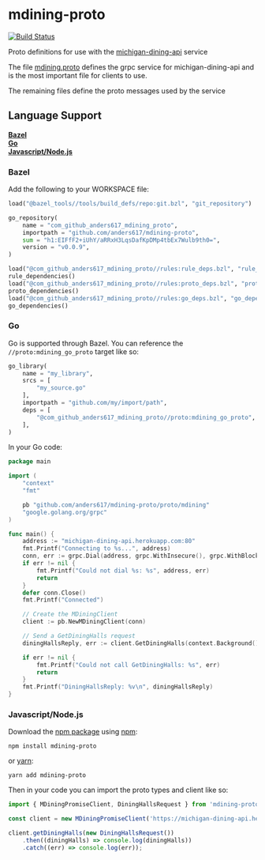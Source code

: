 # mdining-proto

[![Build Status](https://travis-ci.org/anders617/mdining-proto.svg?branch=master)](https://travis-ci.org/anders617/mdining-proto)

Proto definitions for use with the [michigan-dining-api](https://github.com/anders617/michigan-dining-api) service

The file [mdining.proto](https://github.com/anders617/mdining-proto/blob/master/proto/mdining.proto) defines the grpc service for michigan-dining-api and is the most important file for clients to use.

The remaining files define the proto messages used by the service

## Language Support
**[Bazel](#Bazel)** \
**[Go](#Go)** \
**[Javascript/Node.js](#Javascript/Node.js)**
### Bazel
Add the following to your WORKSPACE file:
```python
load("@bazel_tools//tools/build_defs/repo:git.bzl", "git_repository")

go_repository(
    name = "com_github_anders617_mdining_proto",
    importpath = "github.com/anders617/mdining-proto",
    sum = "h1:EIFfF2+iUhY/aRRxH3LqsDafKpDMp4tbEx7Wulb9th0=",
    version = "v0.0.9",
)

load("@com_github_anders617_mdining_proto//rules:rule_deps.bzl", "rule_dependencies")
rule_dependencies()
load("@com_github_anders617_mdining_proto//rules:proto_deps.bzl", "proto_dependencies")
proto_dependencies()
load("@com_github_anders617_mdining_proto//rules:go_deps.bzl", "go_dependencies")
go_dependencies()
```
### Go
Go is supported through Bazel.
You can reference the `//proto:mdining_go_proto` target like so:
```python
go_library(
    name = "my_library",
    srcs = [
        "my_source.go"
    ],
    importpath = "github.com/my/import/path",
    deps = [
        "@com_github_anders617_mdining_proto//proto:mdining_go_proto",
    ],
)
```

In your Go code:
```go
package main

import (
    "context"
    "fmt"

    pb "github.com/anders617/mdining-proto/proto/mdining"
    "google.golang.org/grpc"
)

func main() {
    address := "michigan-dining-api.herokuapp.com:80"
    fmt.Printf("Connecting to %s...", address)
    conn, err := grpc.Dial(address, grpc.WithInsecure(), grpc.WithBlock())
    if err != nil {
        fmt.Printf("Could not dial %s: %s", address, err)
        return
    }
    defer conn.Close()
    fmt.Printf("Connected")

    // Create the MDiningClient
    client := pb.NewMDiningClient(conn)

    // Send a GetDiningHalls request
    diningHallsReply, err := client.GetDiningHalls(context.Background(), &pb.DiningHallsRequest{})

    if err != nil {
        fmt.Printf("Could not call GetDiningHalls: %s", err)
        return
    }
    fmt.Printf("DiningHallsReply: %v\n", diningHallsReply)
}
```
### Javascript/Node.js
Download the [npm package](https://www.npmjs.com/package/mdining-proto) using [npm](https://www.npmjs.com/get-npm):
```shell
npm install mdining-proto
```
or [yarn](https://yarnpkg.com/en/docs/install#mac-stable):
```shell
yarn add mdining-proto
```
Then in your code you can import the proto types and client like so:
```javascript
import { MDiningPromiseClient, DiningHallsRequest } from 'mdining-proto';

const client = new MDiningPromiseClient('https://michigan-dining-api.herokuapp.com');

client.getDiningHalls(new DiningHallsRequest())
    .then((diningHalls) => console.log(diningHalls))
    .catch((err) => console.log(err));
```
